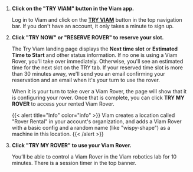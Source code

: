 1. **Click on the "TRY VIAM" button in the Viam app.**

   Log in to Viam and click on the **[TRY VIAM](https://app.viam.com/try)** button in the top navigation bar.
   If you don't have an account, it only takes a minute to sign up.

2. **Click "TRY NOW" or "RESERVE ROVER" to reserve your slot.**

   The Try Viam landing page displays the **Next time slot** or **Estimated Time to Start** and other status information.
   If no one is using a Viam Rover, you'll take over immediately.
   Otherwise, you'll see an estimated time for the next slot on the TRY tab.
   If your reserved time slot is more than 30 minutes away, we'll send you an email confirming your reservation and an email when it's your turn to use the rover.

   When it is your turn to take over a Viam Rover, the page will show that it is configuring your rover.
   Once that is complete, you can click **TRY MY ROVER** to access your rented Viam Rover.

   {{< alert title="Info" color="info" >}}
   Viam creates a location called "Rover Rental" in your account's organization, and adds a Viam Rover with a basic config and a random name (like "wispy-shape") as a machine in this location.
   {{< /alert >}}

3. **Click "TRY MY ROVER" to use your Viam Rover.**

   You’ll be able to control a Viam Rover in the Viam robotics lab for 10 minutes.
   There is a session timer in the top banner.
